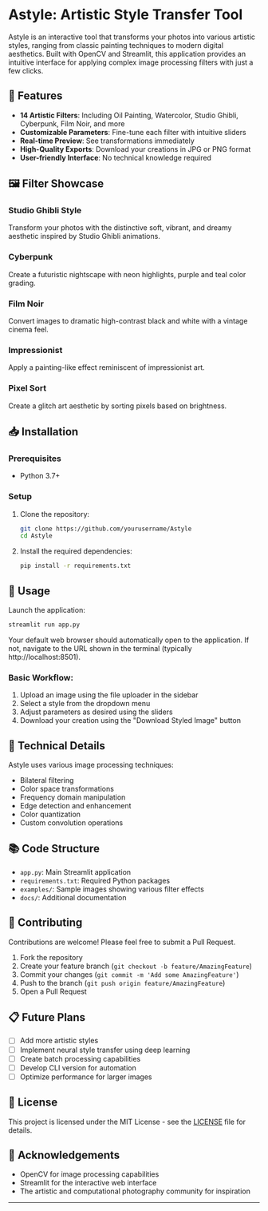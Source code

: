 # Astyle: Artistic Style Transfer Tool

Astyle is an interactive tool that transforms your photos into various artistic styles, ranging from classic painting techniques to modern digital aesthetics. Built with OpenCV and Streamlit, this application provides an intuitive interface for applying complex image processing filters with just a few clicks.

## 🌟 Features

- **14 Artistic Filters**: Including Oil Painting, Watercolor, Studio Ghibli, Cyberpunk, Film Noir, and more
- **Customizable Parameters**: Fine-tune each filter with intuitive sliders
- **Real-time Preview**: See transformations immediately
- **High-Quality Exports**: Download your creations in JPG or PNG format
- **User-friendly Interface**: No technical knowledge required

## 🖼️ Filter Showcase

### Studio Ghibli Style
Transform your photos with the distinctive soft, vibrant, and dreamy aesthetic inspired by Studio Ghibli animations.

### Cyberpunk
Create a futuristic nightscape with neon highlights, purple and teal color grading.

### Film Noir
Convert images to dramatic high-contrast black and white with a vintage cinema feel.

### Impressionist
Apply a painting-like effect reminiscent of impressionist art.

### Pixel Sort
Create a glitch art aesthetic by sorting pixels based on brightness.

## 📥 Installation

### Prerequisites
- Python 3.7+

### Setup
1. Clone the repository:
   ```bash
   git clone https://github.com/yourusername/Astyle
   cd Astyle
   ```

2. Install the required dependencies:
   ```bash
   pip install -r requirements.txt
   ```

## 🚀 Usage

Launch the application:
```bash
streamlit run app.py
```

Your default web browser should automatically open to the application. If not, navigate to the URL shown in the terminal (typically http://localhost:8501).

### Basic Workflow:
1. Upload an image using the file uploader in the sidebar
2. Select a style from the dropdown menu
3. Adjust parameters as desired using the sliders
4. Download your creation using the "Download Styled Image" button

## 🔧 Technical Details

Astyle uses various image processing techniques:
- Bilateral filtering
- Color space transformations
- Frequency domain manipulation
- Edge detection and enhancement
- Color quantization
- Custom convolution operations

## 📚 Code Structure

- `app.py`: Main Streamlit application
- `requirements.txt`: Required Python packages
- `examples/`: Sample images showing various filter effects
- `docs/`: Additional documentation

## 🤝 Contributing

Contributions are welcome! Please feel free to submit a Pull Request.

1. Fork the repository
2. Create your feature branch (`git checkout -b feature/AmazingFeature`)
3. Commit your changes (`git commit -m 'Add some AmazingFeature'`)
4. Push to the branch (`git push origin feature/AmazingFeature`)
5. Open a Pull Request

## 📋 Future Plans

- [ ] Add more artistic styles
- [ ] Implement neural style transfer using deep learning
- [ ] Create batch processing capabilities
- [ ] Develop CLI version for automation
- [ ] Optimize performance for larger images

## 📜 License

This project is licensed under the MIT License - see the [LICENSE](LICENSE) file for details.

## 🙏 Acknowledgements

- OpenCV for image processing capabilities
- Streamlit for the interactive web interface
- The artistic and computational photography community for inspiration

---